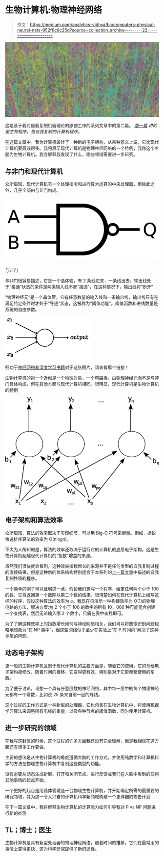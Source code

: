 # 生物计算机:物理神经网络

> 原文：<https://medium.com/analytics-vidhya/biocomputers-physical-neural-nets-952f6c8c25d?source=collection_archive---------22----------------------->

![](img/25b99764aee3fd1012bef7bc901cacad.png)

这是基于我对自我复制机器理论的原创工作的系列文章中的第二篇。 [*第一篇*](/@calhoun137/self-replicating-computer-programs-8136bbbacc60) *讲的是生物程序，是自我复制的计算机程序。*

在这篇文章中，我为计算机设计了一种新的电子架构，从某种意义上说，它比现代计算机要高效得多。我将展示现代计算机是物理神经网络的一个特例，我称这个主题为生物计算机。我会解释我发现了什么，哪些领域需要进一步研究。

## 与非门和现代计算机

众所周知，现代计算机有一个处理指令和进行算术运算的中央处理器，但除此之外，几乎全部由与非门构成。

![](img/f3c16f03886573976705a6dff033651f.png)

与非门

与非门很容易描述，它是一个晶体管，有 2 条线进来，一条线出去。输出线处于“接通”状态的条件是两条输入线不都“接通”，在这种情况下，输出线将“断开”

“物理神经元”是一个晶体管，它有任意数量的输入线和一条输出线，输出线只有在满足特定条件时才处于“导通”状态，这被称为“阈值功能”。阈值函数和进线数量是系统的自由参数。

![](img/984f6e0c33e3980a09f6476c638d32a2.png)

归功于[神经网络和深度学习书籍](http://neuralnetworksanddeeplearning.com/chap1.html)对于这张图片，请查看那个链接！

生物计算机的第一个近似是一个物理对象，一个电路板，由物理神经元而不是与非门具体构成，但在其他方面与现代计算机相同。很明显，现代计算机是生物计算机的特例

![](img/78492886a8583e049ce8cbe750cd4121.png)

## 电子架构和算法效率

众所周知，算法的效率取决于实现细节，可以用 Big-O 符号来衡量。例如，据说快速排序算法的效率为 O(nlogn)。

不太为人所知的是，算法的效率还取决于运行它的计算机的底层电子架构。这是生物计算机超越现代计算机的“指数”增益的来源。

虽然我们很快就会看到，这种效率指数增长的来源并不是任何类型的自我复制过程的直接结果，但是这种新的体系结构特别适合于本系列的[上一篇文章](/@calhoun137/self-replicating-computer-programs-8136bbbacc60)中描述的自我复制性质的程序。

一个简单的例子可以证明这一点。假设我们想写一个程序，给定任何两个小于 100 的数，它将返回第一个数除以第二个数的结果。很清楚如何在现代计算机上编写这样的程序，假设这种算法的效率为 e。我现在将演示一种构建效率为 O(1)的物理电路的方法，解决方案:为 2 个小于 100 的数字的所有 10，000 种可能组合创建一个查找表，然后无论输入哪 2 个数字，只需在表中查找即可。

为了了解这种效率上的指数增长如何与神经网络相关，我们可以将图像识别问题粗略地想象为“在 NP 类中”，但这些网络似乎至少在实验上“在 P 时间内”解决了这种类型的问题。

## 动态电子架构

更一般的生物计算机区别于现代计算机的主要方面是，随着它的使用，它的基础电子架构被修改，随着时间的推移，它变得更有效，特别是对于它更频繁使用的东西。

为了便于讨论，设想一个具有任意层数的神经网络，其中每一层中的每个物理神经元都有一个常数，比如说 25 条来自前一层的导线。

这个过程的工作方式是一种新型的处理器，它也包含在生物计算机中，将使用机器学习算法来调整所有电线的重量，以及各种节点的阈值函数，同时使用计算机。

## 进一步研究的领域

在我写这封信的时候，这个过程的许多方面我还没有完全理解，但是我相信在这方面还有很多工作要做。

主要的想法是从生物计算机的角度遵循大脑的工作方式，并使用纯数学和计算机科学的方法在物理生物计算机中复制这些类型的功能。

没有必要从动态生成新层、打开和关闭节点、进行反馈或我们在人脑中看到的任何其他事情的起点开始。

一个更好的起点是用晶体管建造一台物理生物计算机，并开始确定所需的最重要的研究领域，并为这一令人兴奋的计算机科学新领域构建一个更详细的攻击计划

在下一篇文章中，我将解释生物计算机的计算能力如何引导我对 P vs NP 问题进行新的推测

## TL；博士；医生

生物计算机是具有新型处理器的物理神经网络，随着时间的推移，它们在最常用的事情上变得更快，这为科学研究提供了新的途径。